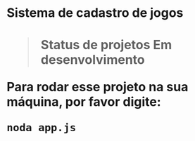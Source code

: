 <h1>Sistema de cadastro de jogos<h1>

> Status de projetos Em desenvolvimento

Para rodar esse projeto na sua máquina, por favor digite:

```
noda app.js
```
